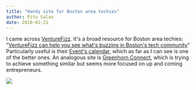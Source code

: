 ```yaml
---
title: "Handy site for Boston area techies"
author: Pito Salas
date: 2010-02-21
---
```




I came across [VentureFizz](<http://venturefizz.com/>). It's a broad resource
for Boston area techies: "[VentureFizz can help you see what's buzzing in
Boston's tech community](<http://venturefizz.com/>)" Particularly useful is
their [Event's calendar](<http://venturefizz.com/events>), which as far as I
can see is one of the better ones. An analogous site is [Greenhorn
Connect](<http://www.greenhornconnect.com/>), which is trying to achieve
something similar but seems more focused on up and coming entrepreneurs.

![](https://i0.wp.com/img.zemanta.com/pixy.gif?w=584)



